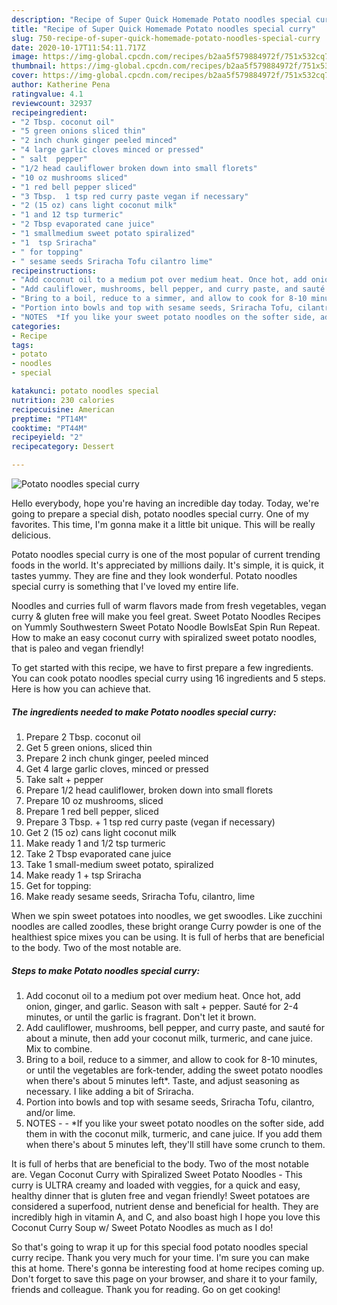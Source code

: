 ```yaml
---
description: "Recipe of Super Quick Homemade Potato noodles special curry"
title: "Recipe of Super Quick Homemade Potato noodles special curry"
slug: 750-recipe-of-super-quick-homemade-potato-noodles-special-curry
date: 2020-10-17T11:54:11.717Z
image: https://img-global.cpcdn.com/recipes/b2aa5f579884972f/751x532cq70/potato-noodles-special-curry-recipe-main-photo.jpg
thumbnail: https://img-global.cpcdn.com/recipes/b2aa5f579884972f/751x532cq70/potato-noodles-special-curry-recipe-main-photo.jpg
cover: https://img-global.cpcdn.com/recipes/b2aa5f579884972f/751x532cq70/potato-noodles-special-curry-recipe-main-photo.jpg
author: Katherine Pena
ratingvalue: 4.1
reviewcount: 32937
recipeingredient:
- "2 Tbsp. coconut oil"
- "5 green onions sliced thin"
- "2 inch chunk ginger peeled minced"
- "4 large garlic cloves minced or pressed"
- " salt  pepper"
- "1/2 head cauliflower broken down into small florets"
- "10 oz mushrooms sliced"
- "1 red bell pepper sliced"
- "3 Tbsp.  1 tsp red curry paste vegan if necessary"
- "2 (15 oz) cans light coconut milk"
- "1 and 12 tsp turmeric"
- "2 Tbsp evaporated cane juice"
- "1 smallmedium sweet potato spiralized"
- "1  tsp Sriracha"
- " for topping"
- " sesame seeds Sriracha Tofu cilantro lime"
recipeinstructions:
- "Add coconut oil to a medium pot over medium heat. Once hot, add onion, ginger, and garlic. Season with salt + pepper. Sauté for 2-4 minutes, or until the garlic is fragrant. Don&#39;t let it brown."
- "Add cauliflower, mushrooms, bell pepper, and curry paste, and sauté for about a minute, then add your coconut milk, turmeric, and cane juice. Mix to combine."
- "Bring to a boil, reduce to a simmer, and allow to cook for 8-10 minutes, or until the vegetables are fork-tender, adding the sweet potato noodles when there&#39;s about 5 minutes left*. Taste, and adjust seasoning as necessary. I like adding a bit of Sriracha."
- "Portion into bowls and top with sesame seeds, Sriracha Tofu, cilantro, and/or lime."
- "NOTES  *If you like your sweet potato noodles on the softer side, add them in with the coconut milk, turmeric, and cane juice. If you add them when there&#39;s about 5 minutes left, they&#39;ll still have some crunch to them."
categories:
- Recipe
tags:
- potato
- noodles
- special

katakunci: potato noodles special 
nutrition: 230 calories
recipecuisine: American
preptime: "PT14M"
cooktime: "PT44M"
recipeyield: "2"
recipecategory: Dessert

---
```



![Potato noodles special curry](https://img-global.cpcdn.com/recipes/b2aa5f579884972f/751x532cq70/potato-noodles-special-curry-recipe-main-photo.jpg)

Hello everybody, hope you're having an incredible day today. Today, we're going to prepare a special dish, potato noodles special curry. One of my favorites. This time, I'm gonna make it a little bit unique. This will be really delicious.

Potato noodles special curry is one of the most popular of current trending foods in the world. It's appreciated by millions daily. It's simple, it is quick, it tastes yummy. They are fine and they look wonderful. Potato noodles special curry is something that I've loved my entire life.

Noodles and curries full of warm flavors made from fresh vegetables, vegan curry &amp; gluten free will make you feel great. Sweet Potato Noodles Recipes on Yummly Southwestern Sweet Potato Noodle BowlsEat Spin Run Repeat. How to make an easy coconut curry with spiralized sweet potato noodles, that is paleo and vegan friendly!


To get started with this recipe, we have to first prepare a few ingredients. You can cook potato noodles special curry using 16 ingredients and 5 steps. Here is how you can achieve that.

<!--inarticleads1-->

##### The ingredients needed to make Potato noodles special curry:

1. Prepare 2 Tbsp. coconut oil
1. Get 5 green onions, sliced thin
1. Prepare 2 inch chunk ginger, peeled minced
1. Get 4 large garlic cloves, minced or pressed
1. Take  salt + pepper
1. Prepare 1/2 head cauliflower, broken down into small florets
1. Prepare 10 oz mushrooms, sliced
1. Prepare 1 red bell pepper, sliced
1. Prepare 3 Tbsp. + 1 tsp red curry paste (vegan if necessary)
1. Get 2 (15 oz) cans light coconut milk
1. Make ready 1 and 1/2 tsp turmeric
1. Take 2 Tbsp evaporated cane juice
1. Take 1 small-medium sweet potato, spiralized
1. Make ready 1 + tsp Sriracha
1. Get  for topping:
1. Make ready  sesame seeds, Sriracha Tofu, cilantro, lime


When we spin sweet potatoes into noodles, we get swoodles. Like zucchini noodles are called zoodles, these bright orange Curry powder is one of the healthiest spice mixes you can be using. It is full of herbs that are beneficial to the body. Two of the most notable are. 

<!--inarticleads2-->

##### Steps to make Potato noodles special curry:

1. Add coconut oil to a medium pot over medium heat. Once hot, add onion, ginger, and garlic. Season with salt + pepper. Sauté for 2-4 minutes, or until the garlic is fragrant. Don&#39;t let it brown.
1. Add cauliflower, mushrooms, bell pepper, and curry paste, and sauté for about a minute, then add your coconut milk, turmeric, and cane juice. Mix to combine.
1. Bring to a boil, reduce to a simmer, and allow to cook for 8-10 minutes, or until the vegetables are fork-tender, adding the sweet potato noodles when there&#39;s about 5 minutes left*. Taste, and adjust seasoning as necessary. I like adding a bit of Sriracha.
1. Portion into bowls and top with sesame seeds, Sriracha Tofu, cilantro, and/or lime.
1. NOTES -  - *If you like your sweet potato noodles on the softer side, add them in with the coconut milk, turmeric, and cane juice. If you add them when there&#39;s about 5 minutes left, they&#39;ll still have some crunch to them.


It is full of herbs that are beneficial to the body. Two of the most notable are. Vegan Coconut Curry with Spiralized Sweet Potato Noodles - This curry is ULTRA creamy and loaded with veggies, for a quick and easy, healthy dinner that is gluten free and vegan friendly! Sweet potatoes are considered a superfood, nutrient dense and beneficial for health. They are incredibly high in vitamin A, and C, and also boast high I hope you love this Coconut Curry Soup w/ Sweet Potato Noodles as much as I do! 

So that's going to wrap it up for this special food potato noodles special curry recipe. Thank you very much for your time. I'm sure you can make this at home. There's gonna be interesting food at home recipes coming up. Don't forget to save this page on your browser, and share it to your family, friends and colleague. Thank you for reading. Go on get cooking!
